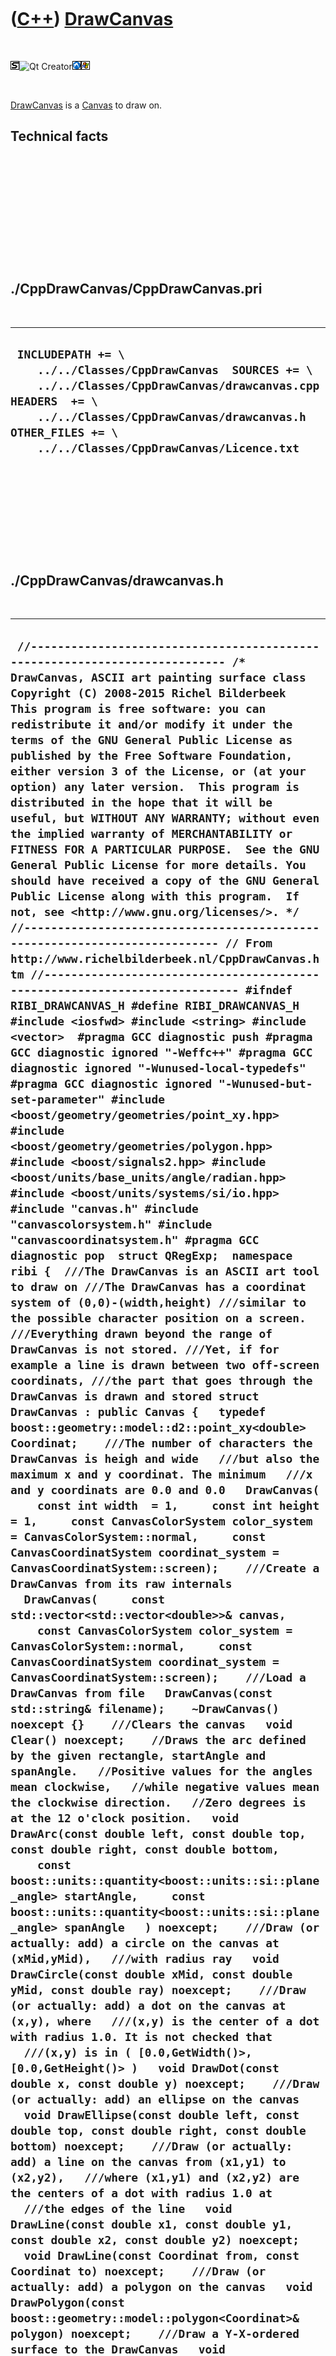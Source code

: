 



 

 

 

 

 

([C++](Cpp.htm)) [DrawCanvas](CppDrawCanvas.htm)
================================================

 

![STL](PicStl.png)![Qt
Creator](PicQtCreator.png)![Lubuntu](PicLubuntu.png)![Windows](PicWindows.png)

 

[DrawCanvas](CppDrawCanvas.htm) is a [Canvas](CppCanvas.htm) to draw on.

Technical facts
---------------

 

 

 

 

 

 

./CppDrawCanvas/CppDrawCanvas.pri
---------------------------------

 

  --------------------------------------------------------------------------------------------------------------------------------------------------------------------------------------------------------------------------------------------
  ` INCLUDEPATH += \     ../../Classes/CppDrawCanvas  SOURCES += \     ../../Classes/CppDrawCanvas/drawcanvas.cpp  HEADERS  += \     ../../Classes/CppDrawCanvas/drawcanvas.h  OTHER_FILES += \     ../../Classes/CppDrawCanvas/Licence.txt`
  --------------------------------------------------------------------------------------------------------------------------------------------------------------------------------------------------------------------------------------------

 

 

 

 

 

./CppDrawCanvas/drawcanvas.h
----------------------------

 

  ---------------------------------------------------------------------------------------------------------------------------------------------------------------------------------------------------------------------------------------------------------------------------------------------------------------------------------------------------------------------------------------------------------------------------------------------------------------------------------------------------------------------------------------------------------------------------------------------------------------------------------------------------------------------------------------------------------------------------------------------------------------------------------------------------------------------------------------------------------------------------------------------------------------------------------------------------------------------------------------------------------------------------------------------------------------------------------------------------------------------------------------------------------------------------------------------------------------------------------------------------------------------------------------------------------------------------------------------------------------------------------------------------------------------------------------------------------------------------------------------------------------------------------------------------------------------------------------------------------------------------------------------------------------------------------------------------------------------------------------------------------------------------------------------------------------------------------------------------------------------------------------------------------------------------------------------------------------------------------------------------------------------------------------------------------------------------------------------------------------------------------------------------------------------------------------------------------------------------------------------------------------------------------------------------------------------------------------------------------------------------------------------------------------------------------------------------------------------------------------------------------------------------------------------------------------------------------------------------------------------------------------------------------------------------------------------------------------------------------------------------------------------------------------------------------------------------------------------------------------------------------------------------------------------------------------------------------------------------------------------------------------------------------------------------------------------------------------------------------------------------------------------------------------------------------------------------------------------------------------------------------------------------------------------------------------------------------------------------------------------------------------------------------------------------------------------------------------------------------------------------------------------------------------------------------------------------------------------------------------------------------------------------------------------------------------------------------------------------------------------------------------------------------------------------------------------------------------------------------------------------------------------------------------------------------------------------------------------------------------------------------------------------------------------------------------------------------------------------------------------------------------------------------------------------------------------------------------------------------------------------------------------------------------------------------------------------------------------------------------------------------------------------------------------------------------------------------------------------------------------------------------------------------------------------------------------------------------------------------------------------------------------------------------------------------------------------------------------------------------------------------------------------------------------------------------------------------------------------------------------------------------------------------------------------------------------------------------------------------------------------------------------------------------------------------------------------------------------------------------------------------------------------------------------------------------------------------------------------------------------------------------------------------------------------------------------------------------------------------------------------------------------------------------------------------------------------------------------------------------------------------------------------------------------------------------------------------------------------------------------------------------------------------------------------------------------------------------------------------------------------------------------------------------------------------------------------------------------------------------------------------------------------------------------------------------------------------------------------------------------------------------------------------------------------------------------------------------------------------------------------------------------------------------------------------------------------------------------------------------------------------------------------------------------------------------------------------------------------------------------------------------------------------------------------------------------------------------------------------------------------------------------------------------------------------------------------------------------------------------------------------------------------------------------------------------------------------------------------------------------------------------------------------------------------------------------------------------------------------------------------------------------------------------------------------------------------------------------------------------------------------------------------------------------------------------------------------------------------------------------------------------------------------------------------------------------------------------------------------------------------------------------------------------------------------------------------------------------------------------------------------------------------------------------------------------------------------------------------------------------------------------------------------------------------------------------------------------------------------------------------------------------------------------------------------------------------------------------------------------------------------------------------------------------------------------------------------------------------------------------------------------------------------------------------------------------------------------------------------------------------------------------------------------------------------------------------------------------------------------------------------------------------------------------------------------------------------------------------------------------------------------------------------------------------------------------------------------------------------------------------------------------------------------------------------------------------------------------------------------------------------------------------------------------------------------------------------------------------------------------------------------------------------------------------------------------------------------------------------------------------------------------------------------------------------------------------------------------------------------------------------------------------------------------------------------------------------------------------------------------------------------------------------------------------------------------------------------------------------------------------------------------------------------------------------------------------------------------------------------------------------------------------------------------------------------------------------------------------------------------------------------------------------------------------------------------------------------------------------------------------------------------------------------------------------------------------------------------------------------------------------------------------------------------------------------------------------------------------------------------------------------------------------------------------------------------------------------------------------------------------------------------------------------------------------------------------------------------------------------------
  ` //--------------------------------------------------------------------------- /* DrawCanvas, ASCII art painting surface class Copyright (C) 2008-2015 Richel Bilderbeek  This program is free software: you can redistribute it and/or modify it under the terms of the GNU General Public License as published by the Free Software Foundation, either version 3 of the License, or (at your option) any later version.  This program is distributed in the hope that it will be useful, but WITHOUT ANY WARRANTY; without even the implied warranty of MERCHANTABILITY or FITNESS FOR A PARTICULAR PURPOSE.  See the GNU General Public License for more details. You should have received a copy of the GNU General Public License along with this program.  If not, see <http://www.gnu.org/licenses/>. */ //--------------------------------------------------------------------------- // From http://www.richelbilderbeek.nl/CppDrawCanvas.htm //--------------------------------------------------------------------------- #ifndef RIBI_DRAWCANVAS_H #define RIBI_DRAWCANVAS_H  #include <iosfwd> #include <string> #include <vector>  #pragma GCC diagnostic push #pragma GCC diagnostic ignored "-Weffc++" #pragma GCC diagnostic ignored "-Wunused-local-typedefs" #pragma GCC diagnostic ignored "-Wunused-but-set-parameter" #include <boost/geometry/geometries/point_xy.hpp> #include <boost/geometry/geometries/polygon.hpp> #include <boost/signals2.hpp> #include <boost/units/base_units/angle/radian.hpp> #include <boost/units/systems/si/io.hpp> #include "canvas.h" #include "canvascolorsystem.h" #include "canvascoordinatsystem.h" #pragma GCC diagnostic pop  struct QRegExp;  namespace ribi {  ///The DrawCanvas is an ASCII art tool to draw on ///The DrawCanvas has a coordinat system of (0,0)-(width,height) ///similar to the possible character position on a screen. ///Everything drawn beyond the range of DrawCanvas is not stored. ///Yet, if for example a line is drawn between two off-screen coordinats, ///the part that goes through the DrawCanvas is drawn and stored struct DrawCanvas : public Canvas {   typedef boost::geometry::model::d2::point_xy<double> Coordinat;    ///The number of characters the DrawCanvas is heigh and wide   ///but also the maximum x and y coordinat. The minimum   ///x and y coordinats are 0.0 and 0.0   DrawCanvas(     const int width  = 1,     const int height = 1,     const CanvasColorSystem color_system = CanvasColorSystem::normal,     const CanvasCoordinatSystem coordinat_system = CanvasCoordinatSystem::screen);    ///Create a DrawCanvas from its raw internals   DrawCanvas(     const std::vector<std::vector<double>>& canvas,     const CanvasColorSystem color_system = CanvasColorSystem::normal,     const CanvasCoordinatSystem coordinat_system = CanvasCoordinatSystem::screen);    ///Load a DrawCanvas from file   DrawCanvas(const std::string& filename);    ~DrawCanvas() noexcept {}    ///Clears the canvas   void Clear() noexcept;    //Draws the arc defined by the given rectangle, startAngle and spanAngle.   //Positive values for the angles mean clockwise,   //while negative values mean the clockwise direction.   //Zero degrees is at the 12 o'clock position.   void DrawArc(const double left, const double top, const double right, const double bottom,     const boost::units::quantity<boost::units::si::plane_angle> startAngle,     const boost::units::quantity<boost::units::si::plane_angle> spanAngle   ) noexcept;    ///Draw (or actually: add) a circle on the canvas at (xMid,yMid),   ///with radius ray   void DrawCircle(const double xMid, const double yMid, const double ray) noexcept;    ///Draw (or actually: add) a dot on the canvas at (x,y), where   ///(x,y) is the center of a dot with radius 1.0. It is not checked that   ///(x,y) is in ( [0.0,GetWidth()>, [0.0,GetHeight()> )   void DrawDot(const double x, const double y) noexcept;    ///Draw (or actually: add) an ellipse on the canvas   void DrawEllipse(const double left, const double top, const double right, const double bottom) noexcept;    ///Draw (or actually: add) a line on the canvas from (x1,y1) to (x2,y2),   ///where (x1,y1) and (x2,y2) are the centers of a dot with radius 1.0 at   ///the edges of the line   void DrawLine(const double x1, const double y1, const double x2, const double y2) noexcept;   void DrawLine(const Coordinat from, const Coordinat to) noexcept;    ///Draw (or actually: add) a polygon on the canvas   void DrawPolygon(const boost::geometry::model::polygon<Coordinat>& polygon) noexcept;    ///Draw a Y-X-ordered surface to the DrawCanvas   void DrawSurface(const std::vector<std::vector<double>>& v);    ///Draw (or actually: add) text to the DrawCanvas, where (top,left) is the topleft coordinat   ///of the text. The text will end up as dots drawn for each character its pixel.   ///The DotMatrix font is used, with a spacing of two pixel, as the letters tend to   ///overlap otherwise.   //   //  DrawCanvas::DrawText(1,1,"Hello world") results in:   //   //  M   M          MM     MM                                        MM        M   //  M   M           M      M                                         M        M   //  M   M   MMM     M      M     MMM          M   M   MMM   M MM     M     MM M   //  MMMMM  M   M    M      M    M   M         M   M  M   M  MM  M    M    M  MM   //  M   M  MMMMM    M      M    M   M         M M M  M   M  M        M    M   M   //  M   M  M        M      M    M   M         M M M  M   M  M        M    M   M   //  M   M   MMM    MMM    MMM    MMM           M M    MMM   M       MMM    MMMM   //   void DrawText(const double top, const double left, const std::string& text) noexcept;    ///The color system used:   ///- normal: full/drawn is displayed by M   ///- invert: empty/non-drawn is displayed by M   CanvasColorSystem GetColorSystem() const noexcept { return m_color_system; }    ///The coordinat system used in displayal:   ///- screen: origin is at top-left of the screen   ///- graph: origin is at bottom-left of the screen   CanvasCoordinatSystem GetCoordinatSystem() const noexcept { return m_coordinat_system; }    ///The DrawCanvas its internal data: a 2D y-x-ordered std::vector   ///of doubles, where 0.0 denotes empty/non-drawn   ///and 1.0 denotes full/drawn.   const std::vector<std::vector<double>>& GetGreynesses() const noexcept { return m_canvas; }    ///Obtain the height of the canvas is characters   int GetHeight() const noexcept override { return m_canvas.size(); }    ///Obtain the version of this class   static std::string GetVersion() noexcept;    ///Obtain the version history of this class   static std::vector<std::string> GetVersionHistory() noexcept;    ///Obtain the width of the canvas is characters   int GetWidth() const noexcept override { return (GetHeight()==0 ? 0 : m_canvas[0].size() ); }    ///Save to file   void Save(const std::string& filename) const noexcept;    ///Set the color system used   void SetColorSystem(const CanvasColorSystem color_system) noexcept;    ///Set the coordinat system used   void SetCoordinatSystem(const CanvasCoordinatSystem coordinat_system) noexcept;    std::vector<std::string> ToStrings() const noexcept override;    private:   ///The DrawCanvas its internal data: a 2D y-x-ordered std::vector   ///of doubles, where 0.0 denotes empty/non-drawn   ///and 1.0 denotes full/drawn.   std::vector<std::vector<double>> m_canvas;    ///The color system used:   ///- normal: full/drawn is displayed by M   ///- invert: empty/non-drawn is displayed by M   CanvasColorSystem m_color_system;    ///The coordinat system used in displayal:   ///- screen: origin is at top-left of the screen   ///- graph: origin is at bottom-left of the screen   CanvasCoordinatSystem m_coordinat_system;    ///From http://www.richelbilderbeek.nl/CppGetRegexMatches.htm   //static std::vector<std::string> GetRegexMatches(   //  const std::string& s,   //  const QRegExp& r);    ///Check if a coordinat is in the range of the DrawCanvas   bool IsInRange(const int x, const int y) const;    //Obtains the minimum element of a 2D container   //From http://www.richelbilderbeek.nl/CppMinElement.htm   template <class Container>   static const typename Container::value_type::value_type MinElement(const Container& v);    //Obtains the maximal element of a 2D container   //From http://www.richelbilderbeek.nl/CppMaxElement.htm   template <class Container>   static const typename Container::value_type::value_type MaxElement(const Container& v);    ///Plot a surface on screen   ///if as_screen_coordinat_system is true, the origin is in the top left   ///corner of the screen, else it is in the bottom left of the screen,   ///as is usual in graphs   //From http://www.richelbilderbeek.nl/CppPlotSurface.htm   static void PlotSurface(     std::ostream& os,     const std::vector<std::vector<double>>& v,     const bool use_normal_color_system,     const bool as_screen_coordinat_system);     #ifndef NDEBUG   static void Test() noexcept;   #endif    friend std::ostream& operator<<(std::ostream& os, const DrawCanvas& canvas);   friend bool operator==(const DrawCanvas& lhs, const DrawCanvas& rhs) noexcept;  };  std::ostream& operator<<(std::ostream& os, const DrawCanvas& canvas);  ///Useful for exact comparison bool operator==(const DrawCanvas& lhs, const DrawCanvas& rhs) noexcept; bool operator!=(const DrawCanvas& lhs, const DrawCanvas& rhs) noexcept;  ///Useful for fuzzy comparison, like (1) Save (2) Load (3) Compare original ///with loaded version bool IsAboutEqual(const DrawCanvas& lhs, const DrawCanvas& rhs) noexcept;  } //~namespace ribi  #endif // RIBI_DRAWCANVAS_H`
  ---------------------------------------------------------------------------------------------------------------------------------------------------------------------------------------------------------------------------------------------------------------------------------------------------------------------------------------------------------------------------------------------------------------------------------------------------------------------------------------------------------------------------------------------------------------------------------------------------------------------------------------------------------------------------------------------------------------------------------------------------------------------------------------------------------------------------------------------------------------------------------------------------------------------------------------------------------------------------------------------------------------------------------------------------------------------------------------------------------------------------------------------------------------------------------------------------------------------------------------------------------------------------------------------------------------------------------------------------------------------------------------------------------------------------------------------------------------------------------------------------------------------------------------------------------------------------------------------------------------------------------------------------------------------------------------------------------------------------------------------------------------------------------------------------------------------------------------------------------------------------------------------------------------------------------------------------------------------------------------------------------------------------------------------------------------------------------------------------------------------------------------------------------------------------------------------------------------------------------------------------------------------------------------------------------------------------------------------------------------------------------------------------------------------------------------------------------------------------------------------------------------------------------------------------------------------------------------------------------------------------------------------------------------------------------------------------------------------------------------------------------------------------------------------------------------------------------------------------------------------------------------------------------------------------------------------------------------------------------------------------------------------------------------------------------------------------------------------------------------------------------------------------------------------------------------------------------------------------------------------------------------------------------------------------------------------------------------------------------------------------------------------------------------------------------------------------------------------------------------------------------------------------------------------------------------------------------------------------------------------------------------------------------------------------------------------------------------------------------------------------------------------------------------------------------------------------------------------------------------------------------------------------------------------------------------------------------------------------------------------------------------------------------------------------------------------------------------------------------------------------------------------------------------------------------------------------------------------------------------------------------------------------------------------------------------------------------------------------------------------------------------------------------------------------------------------------------------------------------------------------------------------------------------------------------------------------------------------------------------------------------------------------------------------------------------------------------------------------------------------------------------------------------------------------------------------------------------------------------------------------------------------------------------------------------------------------------------------------------------------------------------------------------------------------------------------------------------------------------------------------------------------------------------------------------------------------------------------------------------------------------------------------------------------------------------------------------------------------------------------------------------------------------------------------------------------------------------------------------------------------------------------------------------------------------------------------------------------------------------------------------------------------------------------------------------------------------------------------------------------------------------------------------------------------------------------------------------------------------------------------------------------------------------------------------------------------------------------------------------------------------------------------------------------------------------------------------------------------------------------------------------------------------------------------------------------------------------------------------------------------------------------------------------------------------------------------------------------------------------------------------------------------------------------------------------------------------------------------------------------------------------------------------------------------------------------------------------------------------------------------------------------------------------------------------------------------------------------------------------------------------------------------------------------------------------------------------------------------------------------------------------------------------------------------------------------------------------------------------------------------------------------------------------------------------------------------------------------------------------------------------------------------------------------------------------------------------------------------------------------------------------------------------------------------------------------------------------------------------------------------------------------------------------------------------------------------------------------------------------------------------------------------------------------------------------------------------------------------------------------------------------------------------------------------------------------------------------------------------------------------------------------------------------------------------------------------------------------------------------------------------------------------------------------------------------------------------------------------------------------------------------------------------------------------------------------------------------------------------------------------------------------------------------------------------------------------------------------------------------------------------------------------------------------------------------------------------------------------------------------------------------------------------------------------------------------------------------------------------------------------------------------------------------------------------------------------------------------------------------------------------------------------------------------------------------------------------------------------------------------------------------------------------------------------------------------------------------------------------------------------------------------------------------------------------------------------------------------------------------------------------------------------------------------------------------------------------------------------------------------------------------------------------------------------------------------------------------------------------------------------------------------------------------------------------------------------------------------------------------------------------------------------------------------------------------------------------------------------------------------------------------------------------------------------------------------------------------------------------------------------------------------------------------------------------------------------------------------------------------------------------------------------------------------------------------------------------------------------------------------------------------------------------------------------------------------------------------------------------------------

 

 

 

 

 

./CppDrawCanvas/drawcanvas.cpp
------------------------------

 

  -----------------------------------------------------------------------------------------------------------------------------------------------------------------------------------------------------------------------------------------------------------------------------------------------------------------------------------------------------------------------------------------------------------------------------------------------------------------------------------------------------------------------------------------------------------------------------------------------------------------------------------------------------------------------------------------------------------------------------------------------------------------------------------------------------------------------------------------------------------------------------------------------------------------------------------------------------------------------------------------------------------------------------------------------------------------------------------------------------------------------------------------------------------------------------------------------------------------------------------------------------------------------------------------------------------------------------------------------------------------------------------------------------------------------------------------------------------------------------------------------------------------------------------------------------------------------------------------------------------------------------------------------------------------------------------------------------------------------------------------------------------------------------------------------------------------------------------------------------------------------------------------------------------------------------------------------------------------------------------------------------------------------------------------------------------------------------------------------------------------------------------------------------------------------------------------------------------------------------------------------------------------------------------------------------------------------------------------------------------------------------------------------------------------------------------------------------------------------------------------------------------------------------------------------------------------------------------------------------------------------------------------------------------------------------------------------------------------------------------------------------------------------------------------------------------------------------------------------------------------------------------------------------------------------------------------------------------------------------------------------------------------------------------------------------------------------------------------------------------------------------------------------------------------------------------------------------------------------------------------------------------------------------------------------------------------------------------------------------------------------------------------------------------------------------------------------------------------------------------------------------------------------------------------------------------------------------------------------------------------------------------------------------------------------------------------------------------------------------------------------------------------------------------------------------------------------------------------------------------------------------------------------------------------------------------------------------------------------------------------------------------------------------------------------------------------------------------------------------------------------------------------------------------------------------------------------------------------------------------------------------------------------------------------------------------------------------------------------------------------------------------------------------------------------------------------------------------------------------------------------------------------------------------------------------------------------------------------------------------------------------------------------------------------------------------------------------------------------------------------------------------------------------------------------------------------------------------------------------------------------------------------------------------------------------------------------------------------------------------------------------------------------------------------------------------------------------------------------------------------------------------------------------------------------------------------------------------------------------------------------------------------------------------------------------------------------------------------------------------------------------------------------------------------------------------------------------------------------------------------------------------------------------------------------------------------------------------------------------------------------------------------------------------------------------------------------------------------------------------------------------------------------------------------------------------------------------------------------------------------------------------------------------------------------------------------------------------------------------------------------------------------------------------------------------------------------------------------------------------------------------------------------------------------------------------------------------------------------------------------------------------------------------------------------------------------------------------------------------------------------------------------------------------------------------------------------------------------------------------------------------------------------------------------------------------------------------------------------------------------------------------------------------------------------------------------------------------------------------------------------------------------------------------------------------------------------------------------------------------------------------------------------------------------------------------------------------------------------------------------------------------------------------------------------------------------------------------------------------------------------------------------------------------------------------------------------------------------------------------------------------------------------------------------------------------------------------------------------------------------------------------------------------------------------------------------------------------------------------------------------------------------------------------------------------------------------------------------------------------------------------------------------------------------------------------------------------------------------------------------------------------------------------------------------------------------------------------------------------------------------------------------------------------------------------------------------------------------------------------------------------------------------------------------------------------------------------------------------------------------------------------------------------------------------------------------------------------------------------------------------------------------------------------------------------------------------------------------------------------------------------------------------------------------------------------------------------------------------------------------------------------------------------------------------------------------------------------------------------------------------------------------------------------------------------------------------------------------------------------------------------------------------------------------------------------------------------------------------------------------------------------------------------------------------------------------------------------------------------------------------------------------------------------------------------------------------------------------------------------------------------------------------------------------------------------------------------------------------------------------------------------------------------------------------------------------------------------------------------------------------------------------------------------------------------------------------------------------------------------------------------------------------------------------------------------------------------------------------------------------------------------------------------------------------------------------------------------------------------------------------------------------------------------------------------------------------------------------------------------------------------------------------------------------------------------------------------------------------------------------------------------------------------------------------------------------------------------------------------------------------------------------------------------------------------------------------------------------------------------------------------------------------------------------------------------------------------------------------------------------------------------------------------------------------------------------------------------------------------------------------------------------------------------------------------------------------------------------------------------------------------------------------------------------------------------------------------------------------------------------------------------------------------------------------------------------------------------------------------------------------------------------------------------------------------------------------------------------------------------------------------------------------------------------------------------------------------------------------------------------------------------------------------------------------------------------------------------------------------------------------------------------------------------------------------------------------------------------------------------------------------------------------------------------------------------------------------------------------------------------------------------------------------------------------------------------------------------------------------------------------------------------------------------------------------------------------------------------------------------------------------------------------------------------------------------------------------------------------------------------------------------------------------------------------------------------------------------------------------------------------------------------------------------------------------------------------------------------------------------------------------------------------------------------------------------------------------------------------------------------------------------------------------------------------------------------------------------------------------------------------------------------------------------------------------------------------------------------------------------------------------------------------------------------------------------------------------------------------------------------------------------------------------------------------------------------------------------------------------------------------------------------------------------------------------------------------------------------------------------------------------------------------------------------------------------------------------------------------------------------------------------------------------------------------------------------------------------------------------------------------------------------------------------------------------------------------------------------------------------------------------------------------------------------------------------------------------------------------------------------------------------------------------------------------------------------------------------------------------------------------------------------------------------------------------------------------------------------------------------------------------------------------------------------------------------------------------------------------------------------------------------------------------------------------------------------------------------------------------------------------------------------------------------------------------------------------------------------------------------------------------------------------------------------------------------------------------------------------------------------------------------------------------------------------------------------------------------------------------------------------------------------------------------------------------------------------------------------------------------------------------------------------------------------------------------------------------------------------------------------------------------------------------------------------------------------------------------------------------------------------------------------------------------------------------------------------------------------------------------------------------------------------------------------------------------------------------------------------------------------------------------------------------------------------------------------------------------------------------------------------------------------------------------------------------------------------------------------------------------------------------------------------------------------------------------------------------------------------------------------------------------------------------------------------------------------------------------------------------------------------------------------------------------------------------------------------------------------------------------------------------------------------------------------------------------------------------------------------------------------------------------------------------------------------------------------------------------------------------------------------------------------------------------------------------------------------------------------------------------------------------------------------------------------------------------------------------------------------------------------------------------------------------------------------------------------------------------------------------------------------------------------------------------------------------------------------------------------------------------------------------------------------------------------------------------------------------------------------------------------------------------------------------------------------------------------------------------------------------------------------------------------------------------------------------------------------------------------------------------------------------------------------------------------------------------------------------------------------------------------------------------------------------------------------------------------------------------------------------------------------------------------------------------------------------------------------------------------------------------------------------------------------------------------------------------------------------------------------------------------------------------------------------------------------------------------------------------------------------------------------------------------------------------------------------------------------------------------------------------------------------------------------------------------------------------------------------------------------------------------------------------------------------------------------------------------------------------------------------------------------------------------------------------------------------------------------------------------------------------------------------------------------------------------------------------------------------------------------------------------------------------------------------------------------------------------------------------------------------------------------------------------------------------------------------------------------------------------------------------------------------------------------------------------------------------------------------------------------------------------------------------------------------------------------------------------------------------------------------------------------------------------------------------------------------------------------------------------------------------------------------------------------------------------------------------------------------------------------------------------------------------------------------------------------------------------------------------------------------------------------------------------------------------------------------------------------------------------------------------------------------------------------------------------------------------------------------------------------------------------------------------------------------------------------------------------------------------------------------------------------------------------------------------------------------------------------------------------------------------------------------------------------------------------------------------------------------------------------------------------------------------------------------------------------------------------------------------------------------------------------------------------------------------------------------------------------------------------------------------------------------------------------------------------------------------------------------------------------------------------------------------------------------------------------------------------------------------------------------------------------------------------------------------------------------------------------------------------------------------------------------------------------------------------------------------------------------------------------------------------------------------------------------------------------------------------------------------------------------------------------------------------------------------------------------------------------------------------------------------------------------------------------------------------------------------------------------------------------------------------------------------------------------------------------------------------------------------------------------------------------------------------------------------------------------------------------------------------------------------------------------------------------------------------------------------------------------------------------------------------------------------------------------------------------------------------------------------------------------------------------------------------------------------------------------------------------------------------------------------------------------------------------------------------------------------------------------------------------------------------------------------------------------------------------------------------------------------------------------------------------------------------------------------------------------------------------------------------------------------------------------------------------------------------------------------------------------------------------------------------------------------------------------------------------------------------------------------------------------------------------------------------------------------------------------------------------------------------------------------------------------------------------------------------------------------------------------------------------------------------------------------------------------------------------------------------------------------------------------------------------------------------------------------------------------------------------------------------------------------------------------------------------------------------------------------------------------------------------------------------------------------------------------------------------------------------------------------------------------------------------------------------------------------------------------------------------------------------------------------------------------------------------------------------------------------------------------------------------------------------------------------------------------------------------------------------------------------------------------------------------------------------------------------------------------------------------------------------------------------------------------------------------------------------------------------------------------------------------------------------------------------------------------------------------------------------------------------------------------------------------------------------------------------------------------------------------------------------------------------------------------------------------------------------------------------------------------------------------------------------------------------------------------------------------------------------------------------------------------------------------------------------------------------------------------------------------------------------------------------------------------------------------------------------------------------------------------------------------------------------------------------------------------------------------------------------------------------------------------------------------------------------------------------------------------------------------------------------------------------------------------------------------------------------------------------------------------------------------------------------------------------------------------------------------------------------------------------------------------------------------------------------------------------------------------------------------------------------------------------------------------------------------------------------------------------------------------------------------------------------------------------------------------------------------------------------------------------------------------------------------------------------------------------------------------------------------------------------------------------------------------------------------------------------------------------------------------------------------------------------------------------------------------------------------------------------------------------------------------------------------------------------------------------------------------------------------
  ` //--------------------------------------------------------------------------- /* DrawCanvas, ASCII art painting surface class Copyright (C) 2008-2015 Richel Bilderbeek  This program is free software: you can redistribute it and/or modify it under the terms of the GNU General Public License as published by the Free Software Foundation, either version 3 of the License, or (at your option) any later version.  This program is distributed in the hope that it will be useful, but WITHOUT ANY WARRANTY; without even the implied warranty of MERCHANTABILITY or FITNESS FOR A PARTICULAR PURPOSE.  See the GNU General Public License for more details. You should have received a copy of the GNU General Public License along with this program.  If not, see <http://www.gnu.org/licenses/>. */ //--------------------------------------------------------------------------- // From http://www.richelbilderbeek.nl/CppDrawCanvas.htm //--------------------------------------------------------------------------- #pragma GCC diagnostic push #pragma GCC diagnostic ignored "-Weffc++" #pragma GCC diagnostic ignored "-Wunused-local-typedefs" #pragma GCC diagnostic ignored "-Wunused-but-set-parameter" #include "drawcanvas.h"  #include <algorithm> #include <cassert> #include <cmath> #include <fstream> #include <functional> #include <iostream> #include <iterator>  #include <boost/algorithm/string/split.hpp> #include <boost/geometry.hpp> #include <boost/math/constants/constants.hpp>  #include <QString>  #include "canvascolorsystems.h" #include "canvascoordinatsystems.h" #include "container.h" #include "dotmatrixstring.h" #include "fileio.h" #include "geometry.h" #include "ribi_regex.h" #include "testtimer.h" #include "trace.h" #include "xml.h"  #pragma GCC diagnostic pop  ribi::DrawCanvas::DrawCanvas(   const int width,   const int height,   const CanvasColorSystem color_system,   const CanvasCoordinatSystem coordinat_system)   :     m_canvas(std::vector<std::vector<double>>(height,std::vector<double>(width,0.0))),     m_color_system(color_system),     m_coordinat_system(coordinat_system) {   #ifndef NDEBUG   Test();   #endif   assert(width  > 0);   assert(height > 0); }  ribi::DrawCanvas::DrawCanvas(   const std::vector<std::vector<double>>& canvas,   const CanvasColorSystem color_system,   const CanvasCoordinatSystem coordinat_system)   : m_canvas(canvas),     m_color_system(color_system),     m_coordinat_system(coordinat_system) {   #ifndef NDEBUG   Test();   #endif   assert(!canvas.empty());   assert(!canvas[0].empty()); }  ribi::DrawCanvas::DrawCanvas(const std::string& filename)   : m_canvas{},     m_color_system{},     m_coordinat_system{} {   assert(fileio::FileIo().IsRegularFile(filename));   std::string s;   {     std::ifstream f(filename.c_str());     f >> s;   }   assert(s.size() >= 17);   assert(s.substr(0,8) == "<canvas>");   assert(s.substr(s.size() - 9,9) == "</canvas>");   {     const std::vector<std::string> v { Regex().GetRegexMatches(s,"(<color_system>.*</color_system>)") };     assert(v.size() == 1);     m_color_system = CanvasColorSystems().ToType(ribi::xml::StripXmlTag(v[0]));   }    {     const std::vector<std::string> v { Regex().GetRegexMatches(s,"(<coordinat_system>.*</coordinat_system>)") };     assert(v.size() == 1);     m_coordinat_system = CanvasCoordinatSystems().ToType(ribi::xml::StripXmlTag(v[0]));   }   int n_cols = -1;   {     const std::vector<std::string> v { Regex().GetRegexMatches(s,"(<n_cols>.*</n_cols>)") };     assert(v.size() == 1);     //assert(CanCast<int>(ribi::xml::StripXmlTag(v[0])));     n_cols = boost::lexical_cast<int>(ribi::xml::StripXmlTag(v[0]));   }    m_canvas.push_back( {} );   {     const std::vector<std::string> v { Regex().GetRegexMatches(s,"(<data>.*</data>)") };     assert(v.size() == 1 && "(<data>.*</data>) must be present exactly once");     const std::pair<std::string,std::vector<std::string>> lines { xml::XmlToVector(v[0]) };     assert(lines.first == "data");     const std::vector<std::string>& data { lines.second };     int i = 0;     for (const std::string& s: data)     {       const double d = boost::lexical_cast<double>(s);        m_canvas.back().push_back(d);       ++i;       if (i == n_cols)       {         m_canvas.push_back( {} );         i = 0;       }     }   }   assert(m_canvas.back().empty());   m_canvas.pop_back(); }  void ribi::DrawCanvas::Clear() noexcept {   for (auto& row: m_canvas)   {     for (auto& cell:row)     {       cell = 0.0;     }   }    #ifndef NDEBUG   for (const auto& row: m_canvas)   {     assert(std::accumulate(row.begin(),row.end(),0.0) == 0.0);   }   #endif   m_signal_changed(this); }  void ribi::DrawCanvas::DrawArc(   const double left, const double top, const double right, const double bottom,     const boost::units::quantity<boost::units::si::plane_angle> startAngle,     const boost::units::quantity<boost::units::si::plane_angle> spanAngle) noexcept {   assert(left < right);   assert(top < bottom);   const double midx = (left + right) / 2.0;   const double midy = (top + bottom) / 2.0;   const double pi = boost::math::constants::pi<double>();   const double ray_horizontal = (right  - left) / 2.0;   const double ray_vertical   = (bottom - top ) / 2.0;   const double average_ray    = (ray_horizontal + ray_vertical) / 2.0;   const double arclength = average_ray * pi * 2.0 * (spanAngle.value() / (2.0 * pi));   const int n_steps = std::abs(static_cast<int>(arclength + 0.5));   if (n_steps == 0) return;   assert(n_steps > 0);   double angle { startAngle.value() };   const double dAngle = spanAngle.value() / static_cast<double>(n_steps);   for (int i=0; i!=n_steps; ++i)   {     double x = midx + (std::sin(angle) * ray_horizontal);     double y = midy - (std::cos(angle) * ray_vertical);     DrawDot(x,y);     angle += dAngle;   }   m_signal_changed(this); }  void ribi::DrawCanvas::DrawCircle(const double xMid, const double yMid, const double ray) noexcept {   const double pi = boost::math::constants::pi<double>();   const double circumference = ray * pi * 2.0;   const int n_steps = static_cast<int>(circumference + 0.5);   if (n_steps == 0) return;   assert(n_steps > 0);   const double dAngle = 2.0 * pi / static_cast<double>(n_steps);   double angle = 0.0;   for (int i=0; i!=n_steps; ++i)   {     double x = xMid + (std::sin(angle) * ray);     double y = yMid - (std::cos(angle) * ray);     DrawDot(x,y);     angle += dAngle;   }   m_signal_changed(this); }  void ribi::DrawCanvas::DrawDot(const double x, const double y) noexcept {   //Assume a dot has dimensions 1.0 x 1.0   //and x and y are exactly in the middle of this dot   const double xBegin = x - 0.5;   const double yBegin = y - 0.5;   const double fracLeft = std::ceil(xBegin) - xBegin;   const double fracTop  = std::ceil(yBegin) - yBegin;   const int indexLeft = std::floor(xBegin);   const int indexTop  = std::floor(yBegin);   if (IsInRange(indexLeft  ,indexTop  ))     m_canvas[indexTop  ][indexLeft  ] += (fracLeft * fracTop);   if (IsInRange(indexLeft+1,indexTop  ))     m_canvas[indexTop  ][indexLeft+1] += ((1.0-fracLeft) * fracTop);   if (IsInRange(indexLeft  ,indexTop+1))     m_canvas[indexTop+1][indexLeft  ] += (fracLeft * (1.0-fracTop));   if (IsInRange(indexLeft+1,indexTop+1))     m_canvas[indexTop+1][indexLeft+1] += ((1.0-fracLeft) * (1.0-fracTop));   m_signal_changed(this); }  void ribi::DrawCanvas::DrawEllipse(const double left, const double top, const double right, const double bottom) noexcept {   assert(left < right);   assert(top < bottom);   const double midx = (left + right) / 2.0;   const double midy = (top + bottom) / 2.0;   assert(midx > 0.0);   const double pi = boost::math::constants::pi<double>();   const double ray_horizontal = (right  - left) / 2.0;   const double ray_vertical   = (bottom - top ) / 2.0;   assert(ray_horizontal > 0.0);   assert(ray_vertical > 0.0);   const double average_ray    = (ray_horizontal + ray_vertical) / 2.0;   assert(average_ray > 0.0);   const double circumference = average_ray * pi * 2.0;   const int n_steps = static_cast<int>(circumference + 0.5);   assert(n_steps > 0);   const double d_angle = 2.0 * pi / static_cast<double>(n_steps);   assert(d_angle > 0.0);   double angle = 0.0;   for (int i=0; i!=n_steps; ++i)   {     const double x = midx + (std::sin(angle) * ray_horizontal);     const double y = midy - (std::cos(angle) * ray_vertical);     DrawDot(x,y);     angle += d_angle;   }   m_signal_changed(this); }  void ribi::DrawCanvas::DrawSurface(const std::vector<std::vector<double>>& v) {   if (m_canvas != v)   {     m_canvas = v;     m_signal_changed(this);   } }  void ribi::DrawCanvas::DrawLine(const double x1, const double y1, const double x2, const double y2) noexcept {    const double dx = x2 - x1;   const double dy = y2 - y1;   const double dist = Geometry().GetDistance(dx,dy);   const double step_x = dx / dist;   const double step_y = dy / dist;   const int n_steps = static_cast<int>(dist + 0.5);   double x = x1;   double y = y1;   for (int i=0; i!=n_steps; ++i)   {     DrawDot(x,y);     x+=step_x;     y+=step_y;   }   m_signal_changed(this); }  void ribi::DrawCanvas::DrawLine(   const ribi::DrawCanvas::Coordinat from,   const ribi::DrawCanvas::Coordinat to ) noexcept {   DrawLine(from.x(),from.y(),to.x(),to.y()); }  void ribi::DrawCanvas::DrawPolygon(   const boost::geometry::model::polygon<ribi::DrawCanvas::Coordinat>& polygon ) noexcept {   const std::vector<Coordinat> points = polygon.outer();   const int n = static_cast<int>(points.size());   for (int i=0; i!=n; ++i)   {     DrawLine(points[i],points[ (i + 1) % n]);   } }  void ribi::DrawCanvas::DrawText(const double top, const double left, const std::string& text) noexcept {   const int spacing = 2;   const boost::shared_ptr<const ribi::DotMatrixString> m {     new ribi::DotMatrixString(text,spacing)   };   const int width  = m->GetMatrixWidth();   const int height = m->GetMatrixHeight();   for (int y=0; y!=height; ++y)   {     for (int x=0; x!=width; ++x)     {       if (m->GetMatrix(x,y))       {         DrawDot(           left + static_cast<double>(x) + 0.5,           top  + static_cast<double>(y) + 0.5         );       }     }   } }  std::string ribi::DrawCanvas::GetVersion() noexcept {   return "3.1"; }  std::vector<std::string> ribi::DrawCanvas::GetVersionHistory() noexcept {   return {     "2008-xx-xx: version 1.0: initial C++ Builder version, initially called Canvas",     "2013-08-21: version 2.0: port to C++11 under Qt Creator",     "2013-08-22: version 2.1: allow two color and coordinat systems"     "2014-01-07: version 2.2: added the DrawText member function",     "2014-01-10: version 3.0: renamed to DrawCanvas, inherits from new class called Canvas",     "2014-05-10: version 3.1: allow to draw a Boost.Geometry polygon, increase support for Boost.Geometry"   }; }  bool ribi::DrawCanvas::IsInRange(const int x, const int y) const {   if (   x < 0       || y < 0       || y >= static_cast<int>(m_canvas.size())       || x >= static_cast<int>(m_canvas[y].size())      )     return false;   return true; }  void ribi::DrawCanvas::PlotSurface(   std::ostream& os,   const std::vector<std::vector<double>>& v,   const bool use_normal_color_system,   const bool as_screen_coordinat_system) {   assert(v.empty() == false && "Surface must have a size");   assert(v[0].size() > 0 && "Surface must have a two-dimensional size");    //Obtain the ASCII art gradient and its size   static const std::vector<char> asciiArtGradient = GetAsciiArtGradient();   static const int nAsciiArtGradientChars = asciiArtGradient.size();    //Minimum and maximum are not given, so these need to be calculated   const double minVal = MinElement(v);   double maxVal = MaxElement(v);   if (minVal == maxVal)   {     maxVal = minVal == 0.0 ? 1.0 : minVal * 2.0;   }    //Draw the pixels    const auto row_function(     [](const std::vector<double>& row,       std::ostream& os,       const double minVal,       const double maxVal,       const bool use_normal_color_system)     {       //Iterate through each row's columns       const std::vector<double>::const_iterator colEnd = row.end();       for (std::vector<double>::const_iterator col = row.begin();         col != colEnd;         ++col)       {         //Scale the found grey value to an ASCII art character         assert(maxVal != minVal);         assert(maxVal - minVal != 0.0);         assert(maxVal > minVal);         const double greyValueDouble = ( (*col) - minVal) / (maxVal - minVal);         assert(greyValueDouble >= 0.0 && greyValueDouble <= 1.0);         const int greyValueInt           = (use_normal_color_system           ? greyValueDouble           : 1.0 - greyValueDouble           ) * nAsciiArtGradientChars;         const int greyValue           = ( greyValueInt < 0           ? 0 : (greyValueInt > nAsciiArtGradientChars - 1             ? nAsciiArtGradientChars - 1: greyValueInt) );         assert(greyValue >= 0 && greyValue < nAsciiArtGradientChars);         os << asciiArtGradient[greyValue];       }       os << std::endl;      }   );    //Iterator through all rows   if (as_screen_coordinat_system)   {     for (const auto& row: v)     {       row_function(row,os,minVal,maxVal,use_normal_color_system);     }   }   else   {     const auto rowEnd = v.rend();     for (auto row = v.rbegin(); row != rowEnd; ++row)     {       row_function(*row,os,minVal,maxVal,use_normal_color_system);     }   } }  template <class Container> const typename Container::value_type::value_type ribi::DrawCanvas::MinElement(const Container& v) {   assert(v.empty() == false && "Container must have a size");   //Obtain an initial lowest value   typename Container::value_type::value_type minValue     = *(std::min_element(v[0].begin(),v[0].end()));    //Set the iterators   const typename Container::const_iterator rowEnd = v.end();   typename Container::const_iterator row = v.begin();   ++row; //Move to the next position, as index 0 is already read from    for ( ; row != rowEnd; ++row) //row is already initialized   {     const typename Container::value_type::value_type localMinVal       = *(std::min_element(row->begin(),row->end()));     if (localMinVal < minValue) minValue = localMinVal;   }   return minValue; }  template <class Container> const typename Container::value_type::value_type ribi::DrawCanvas::MaxElement(const Container& v) {   assert(v.empty() == false && "Container must have a size");    //Obtain an initial heighest value   typename Container::value_type::value_type maxValue     = *(std::max_element(v[0].begin(),v[0].end()));    //Set the iterators   const typename Container::const_iterator rowEnd = v.end();   typename Container::const_iterator row = v.begin();   ++row; //Move to the next position, as index 0 is already read from   for ( ; row != rowEnd; ++row) //row is already initialized   {     const typename Container::value_type::value_type localMaxVal       = *(std::max_element(row->begin(),row->end()));     if (localMaxVal > maxValue) maxValue = localMaxVal;   }   return maxValue; }  void ribi::DrawCanvas::Save(const std::string& filename) const noexcept {   std::stringstream s;   {     std::vector<std::string> v;     for (const auto& line: m_canvas)     {       for (const auto& element: line)       {         const std::string t { boost::lexical_cast<std::string>(element) };         v.push_back(t);       }     }     s << xml::VectorToXml("data",v);     s << xml::ToXml("n_cols",GetWidth());     //color system     s << xml::ToXml("color_system",CanvasColorSystems().ToStr(m_color_system));     //coordinat system     s << xml::ToXml("coordinat_system",CanvasCoordinatSystems().ToStr(m_coordinat_system));   }   {     const std::string t = xml::ToXml("canvas",s.str());     std::ofstream f(filename.c_str());     f << t;   }   #ifndef NDEBUG   {     DrawCanvas c(filename);     if (!IsAboutEqual(*this,c))     {       TRACE("ERROR");       TRACE(*this);       TRACE(c);     }     assert(IsAboutEqual(*this,c));   }   #endif }  void ribi::DrawCanvas::SetColorSystem(const CanvasColorSystem colorSystem) noexcept {   if (this->m_color_system != colorSystem)   {     this->m_color_system = colorSystem;     this->m_signal_changed(this);   } }  void ribi::DrawCanvas::SetCoordinatSystem(const CanvasCoordinatSystem coordinatSystem) noexcept {   if (this->m_coordinat_system != coordinatSystem)   {     this->m_coordinat_system = coordinatSystem;     this->m_signal_changed(this);   } }  #ifndef NDEBUG void ribi::DrawCanvas::Test() noexcept {   {     static bool is_tested{false};     if (is_tested) return;     is_tested = true;   }   {     Container();     DotMatrixString("X",1);     CanvasColorSystems();     CanvasCoordinatSystems();     fileio::FileIo();     Geometry();   }   const TestTimer test_timer(__func__,__FILE__,1.0);   //Drawing text   {     const int maxx = 90;     const int maxy = 18;     const boost::shared_ptr<DrawCanvas> canvas(new DrawCanvas(maxx,maxy,CanvasColorSystem::invert));     std::stringstream s_before;     s_before << (*canvas);     const std::string str_before {s_before.str() };     assert(static_cast<int>(str_before.size()) - maxy == maxx * maxy); //-maxy, as newlines are added     assert(std::count(str_before.begin(),str_before.end(),' ') == maxx * maxy); //Only spaces      canvas->DrawText(1,1,"Hello world");      std::stringstream s_after;     s_after << (*canvas);     const std::string str_after {s_after.str() };     assert(std::count(str_after.begin(),str_after.end(),' ') != maxx * maxy); //Line trly drawn   }   //Is a line that starts and ends beyond the canvas drawn?   {     const int maxx = 3;     const int maxy = 4;     const boost::shared_ptr<DrawCanvas> canvas(new DrawCanvas(maxx,maxy,CanvasColorSystem::invert));     std::stringstream s_before;     s_before << (*canvas);     const std::string str_before {s_before.str() };     assert(static_cast<int>(str_before.size()) - maxy == maxx * maxy); //-maxy, as newlines are added     assert(std::count(str_before.begin(),str_before.end(),' ') == maxx * maxy); //Only spaces      canvas->DrawLine(-maxx,-maxy,maxx*2.0,maxy*2.0);      std::stringstream s_after;     s_after << (*canvas);     const std::string str_after {s_after.str() };     assert(std::count(str_after.begin(),str_after.end(),' ') != maxx * maxy); //Line trly drawn   }   //Draw a polygon   {     /*      6 +       |     5 +      -C       |     - |     4 +   --  |       |  -    |     3 + B     |       | |    |     2 + |    |       | |   |     1 + A---D       |     0 +-+-+-+-+-+-+        0 1 2 3 4 5 6     */     const int maxx = 22;     const int maxy = 22;     const boost::shared_ptr<DrawCanvas> canvas(       new DrawCanvas(         maxx,         maxy,         CanvasColorSystem::invert,         CanvasCoordinatSystem::graph       )     );     const std::vector<Coordinat> points {       {  4.0,  4.0}, //A       {  4.0, 12.0}, //B       { 16.0, 20.0}, //C       { 12.0,  4.0}  //D     };     boost::geometry::model::polygon<Coordinat> polygon;     boost::geometry::append(polygon,points);     canvas->DrawPolygon(polygon);     {       std::stringstream s;       s << (*canvas);       assert(!s.str().empty());     }   }   //Draw a smiley is all coordinat- and colorsystem combinations   for (int i=0; i!=4; ++i)   {     const int maxx = 79;     const int maxy = 23;     const boost::shared_ptr<DrawCanvas> canvas(new DrawCanvas(maxx,maxy));     canvas->SetColorSystem(       i % 2       ? CanvasColorSystem::normal       : CanvasColorSystem::invert);     canvas->SetCoordinatSystem(       i / 2       ? CanvasCoordinatSystem::screen       : CanvasCoordinatSystem::graph);      //Determine and calculate dimensions and coordinats of smiley     const double maxxD = static_cast<double>(maxx);     const double maxyD = static_cast<double>(maxy);     const double midX        = 0.50 * maxxD;     const double midY        = 0.50 * maxyD;     const double headRay     = 0.50 * maxyD;     const double eyeLeftX    = 0.50 * maxxD - (0.35 * headRay) ;     const double eyeLeftY    = 0.50 * maxyD - (0.25 * headRay) ;     const double eyeRightX   = 0.50 * maxxD + (0.35 * headRay) ;     const double eyeRightY   = 0.50 * maxyD - (0.25 * headRay) ;     const double eyeRay      = 0.30 * headRay;     const double mouthLeftX  = 0.50 * maxxD - (0.7 * headRay) ;     const double mouthMidX   = 0.50 * maxxD;     const double mouthRightX = 0.50 * maxxD + (0.7 * headRay) ;     const double mouthLeftY  = 0.50 * maxyD + (0.2 * headRay) ;     const double mouthMidY   = 0.50 * maxyD + (0.7 * headRay) ;     const double mouthRightY = 0.50 * maxyD + (0.2 * headRay) ;     //Draw the image on DrawCanvas     canvas->DrawCircle(midX, midY, headRay);     canvas->DrawCircle(eyeLeftX, eyeLeftY, eyeRay);     canvas->DrawDot(eyeLeftX, eyeLeftY);     canvas->DrawCircle(eyeRightX, eyeRightY, eyeRay);     canvas->DrawDot(eyeRightX, eyeRightY);     canvas->DrawLine(mouthLeftX, mouthLeftY, mouthMidX, mouthMidY);     canvas->DrawLine(mouthMidX, mouthMidY, mouthRightX, mouthRightY);     canvas->DrawLine(mouthRightX, mouthRightY, mouthLeftX, mouthLeftY);     {       std::stringstream s;       s << (*canvas);       assert(!s.str().empty());     }     canvas->Clear();     {       canvas->SetColorSystem(CanvasColorSystem::invert); //Background = Black       std::stringstream s;       s << (*canvas);       const std::string t { s.str() };       assert(std::count(t.begin(),t.end(),' ') == canvas->GetWidth() * canvas->GetHeight());      }   }   //Saving and loading   {     const int maxx = 2;     const int maxy = 3;     const boost::shared_ptr<DrawCanvas> canvas(new DrawCanvas(maxx,maxy,CanvasColorSystem::invert));     canvas->DrawLine(-maxx,-maxy,maxx*2.0,maxy*2.0);      const boost::shared_ptr<const DrawCanvas> old_canvas {       new DrawCanvas(canvas->GetGreynesses(),canvas->GetColorSystem(),canvas->GetCoordinatSystem())     };     assert( old_canvas !=  canvas);     assert(*old_canvas == *canvas);      const std::string temp_filename { fileio::FileIo().GetTempFileName() };     canvas->Save(temp_filename);     canvas->Clear();      assert(*old_canvas != *canvas);      const boost::shared_ptr<const DrawCanvas> new_canvas {       new DrawCanvas(temp_filename)     };      assert(*old_canvas == *new_canvas);    } } #endif  std::vector<std::string> ribi::DrawCanvas::ToStrings() const noexcept {   std::stringstream s;   s << (*this);   const auto v = Container().SeperateString(s.str(),'\n');   return v; }  std::ostream& ribi::operator<<(std::ostream& os, const DrawCanvas& canvas) {   ribi::DrawCanvas::PlotSurface(     os,     canvas.m_canvas,     canvas.m_color_system == ribi::CanvasColorSystem::normal,     canvas.m_coordinat_system == ribi::CanvasCoordinatSystem::screen);   return os; }  bool ribi::operator==(const DrawCanvas& lhs, const DrawCanvas& rhs) noexcept {   return lhs.m_canvas == rhs.m_canvas     && lhs.m_color_system == rhs.m_color_system     && lhs.m_coordinat_system == rhs.m_coordinat_system; }  bool ribi::operator!=(const DrawCanvas& lhs, const DrawCanvas& rhs) noexcept {   return !(lhs == rhs); }  bool ribi::IsAboutEqual(const DrawCanvas& lhs, const DrawCanvas& rhs) noexcept {   const bool verbose{false};   if (lhs.GetColorSystem() != rhs.GetColorSystem())   {     if (verbose) { TRACE("Color systems differ"); }     return false;   }   if (lhs.GetCoordinatSystem() != rhs.GetCoordinatSystem())   {     if (verbose) { TRACE("Coordinat systems differ"); }     return false;   }    if (lhs.GetGreynesses().size() != rhs.GetGreynesses().size())   {     if (verbose) { TRACE("Number of rows differ"); }     return false;   }   const std::size_t n_rows = lhs.GetGreynesses().size();   for (std::size_t row=0; row!=n_rows; ++row)   {     const std::vector<double>& v { lhs.GetGreynesses()[row] };     const std::vector<double>& w { rhs.GetGreynesses()[row] };     if (v.size() != w.size())     {       if (verbose) { TRACE("Number of columns differ"); }       return false;     }     const std::size_t n_cols = v.size();     for (std::size_t col=0; col!=n_cols; ++col)     {       const double diff = std::abs(v[col] - w[col]);       if (diff > 0.01)       {         if (verbose) { TRACE("Value differs"); }         return false;       }     }   }   return true; }`
  -----------------------------------------------------------------------------------------------------------------------------------------------------------------------------------------------------------------------------------------------------------------------------------------------------------------------------------------------------------------------------------------------------------------------------------------------------------------------------------------------------------------------------------------------------------------------------------------------------------------------------------------------------------------------------------------------------------------------------------------------------------------------------------------------------------------------------------------------------------------------------------------------------------------------------------------------------------------------------------------------------------------------------------------------------------------------------------------------------------------------------------------------------------------------------------------------------------------------------------------------------------------------------------------------------------------------------------------------------------------------------------------------------------------------------------------------------------------------------------------------------------------------------------------------------------------------------------------------------------------------------------------------------------------------------------------------------------------------------------------------------------------------------------------------------------------------------------------------------------------------------------------------------------------------------------------------------------------------------------------------------------------------------------------------------------------------------------------------------------------------------------------------------------------------------------------------------------------------------------------------------------------------------------------------------------------------------------------------------------------------------------------------------------------------------------------------------------------------------------------------------------------------------------------------------------------------------------------------------------------------------------------------------------------------------------------------------------------------------------------------------------------------------------------------------------------------------------------------------------------------------------------------------------------------------------------------------------------------------------------------------------------------------------------------------------------------------------------------------------------------------------------------------------------------------------------------------------------------------------------------------------------------------------------------------------------------------------------------------------------------------------------------------------------------------------------------------------------------------------------------------------------------------------------------------------------------------------------------------------------------------------------------------------------------------------------------------------------------------------------------------------------------------------------------------------------------------------------------------------------------------------------------------------------------------------------------------------------------------------------------------------------------------------------------------------------------------------------------------------------------------------------------------------------------------------------------------------------------------------------------------------------------------------------------------------------------------------------------------------------------------------------------------------------------------------------------------------------------------------------------------------------------------------------------------------------------------------------------------------------------------------------------------------------------------------------------------------------------------------------------------------------------------------------------------------------------------------------------------------------------------------------------------------------------------------------------------------------------------------------------------------------------------------------------------------------------------------------------------------------------------------------------------------------------------------------------------------------------------------------------------------------------------------------------------------------------------------------------------------------------------------------------------------------------------------------------------------------------------------------------------------------------------------------------------------------------------------------------------------------------------------------------------------------------------------------------------------------------------------------------------------------------------------------------------------------------------------------------------------------------------------------------------------------------------------------------------------------------------------------------------------------------------------------------------------------------------------------------------------------------------------------------------------------------------------------------------------------------------------------------------------------------------------------------------------------------------------------------------------------------------------------------------------------------------------------------------------------------------------------------------------------------------------------------------------------------------------------------------------------------------------------------------------------------------------------------------------------------------------------------------------------------------------------------------------------------------------------------------------------------------------------------------------------------------------------------------------------------------------------------------------------------------------------------------------------------------------------------------------------------------------------------------------------------------------------------------------------------------------------------------------------------------------------------------------------------------------------------------------------------------------------------------------------------------------------------------------------------------------------------------------------------------------------------------------------------------------------------------------------------------------------------------------------------------------------------------------------------------------------------------------------------------------------------------------------------------------------------------------------------------------------------------------------------------------------------------------------------------------------------------------------------------------------------------------------------------------------------------------------------------------------------------------------------------------------------------------------------------------------------------------------------------------------------------------------------------------------------------------------------------------------------------------------------------------------------------------------------------------------------------------------------------------------------------------------------------------------------------------------------------------------------------------------------------------------------------------------------------------------------------------------------------------------------------------------------------------------------------------------------------------------------------------------------------------------------------------------------------------------------------------------------------------------------------------------------------------------------------------------------------------------------------------------------------------------------------------------------------------------------------------------------------------------------------------------------------------------------------------------------------------------------------------------------------------------------------------------------------------------------------------------------------------------------------------------------------------------------------------------------------------------------------------------------------------------------------------------------------------------------------------------------------------------------------------------------------------------------------------------------------------------------------------------------------------------------------------------------------------------------------------------------------------------------------------------------------------------------------------------------------------------------------------------------------------------------------------------------------------------------------------------------------------------------------------------------------------------------------------------------------------------------------------------------------------------------------------------------------------------------------------------------------------------------------------------------------------------------------------------------------------------------------------------------------------------------------------------------------------------------------------------------------------------------------------------------------------------------------------------------------------------------------------------------------------------------------------------------------------------------------------------------------------------------------------------------------------------------------------------------------------------------------------------------------------------------------------------------------------------------------------------------------------------------------------------------------------------------------------------------------------------------------------------------------------------------------------------------------------------------------------------------------------------------------------------------------------------------------------------------------------------------------------------------------------------------------------------------------------------------------------------------------------------------------------------------------------------------------------------------------------------------------------------------------------------------------------------------------------------------------------------------------------------------------------------------------------------------------------------------------------------------------------------------------------------------------------------------------------------------------------------------------------------------------------------------------------------------------------------------------------------------------------------------------------------------------------------------------------------------------------------------------------------------------------------------------------------------------------------------------------------------------------------------------------------------------------------------------------------------------------------------------------------------------------------------------------------------------------------------------------------------------------------------------------------------------------------------------------------------------------------------------------------------------------------------------------------------------------------------------------------------------------------------------------------------------------------------------------------------------------------------------------------------------------------------------------------------------------------------------------------------------------------------------------------------------------------------------------------------------------------------------------------------------------------------------------------------------------------------------------------------------------------------------------------------------------------------------------------------------------------------------------------------------------------------------------------------------------------------------------------------------------------------------------------------------------------------------------------------------------------------------------------------------------------------------------------------------------------------------------------------------------------------------------------------------------------------------------------------------------------------------------------------------------------------------------------------------------------------------------------------------------------------------------------------------------------------------------------------------------------------------------------------------------------------------------------------------------------------------------------------------------------------------------------------------------------------------------------------------------------------------------------------------------------------------------------------------------------------------------------------------------------------------------------------------------------------------------------------------------------------------------------------------------------------------------------------------------------------------------------------------------------------------------------------------------------------------------------------------------------------------------------------------------------------------------------------------------------------------------------------------------------------------------------------------------------------------------------------------------------------------------------------------------------------------------------------------------------------------------------------------------------------------------------------------------------------------------------------------------------------------------------------------------------------------------------------------------------------------------------------------------------------------------------------------------------------------------------------------------------------------------------------------------------------------------------------------------------------------------------------------------------------------------------------------------------------------------------------------------------------------------------------------------------------------------------------------------------------------------------------------------------------------------------------------------------------------------------------------------------------------------------------------------------------------------------------------------------------------------------------------------------------------------------------------------------------------------------------------------------------------------------------------------------------------------------------------------------------------------------------------------------------------------------------------------------------------------------------------------------------------------------------------------------------------------------------------------------------------------------------------------------------------------------------------------------------------------------------------------------------------------------------------------------------------------------------------------------------------------------------------------------------------------------------------------------------------------------------------------------------------------------------------------------------------------------------------------------------------------------------------------------------------------------------------------------------------------------------------------------------------------------------------------------------------------------------------------------------------------------------------------------------------------------------------------------------------------------------------------------------------------------------------------------------------------------------------------------------------------------------------------------------------------------------------------------------------------------------------------------------------------------------------------------------------------------------------------------------------------------------------------------------------------------------------------------------------------------------------------------------------------------------------------------------------------------------------------------------------------------------------------------------------------------------------------------------------------------------------------------------------------------------------------------------------------------------------------------------------------------------------------------------------------------------------------------------------------------------------------------------------------------------------------------------------------------------------------------------------------------------------------------------------------------------------------------------------------------------------------------------------------------------------------------------------------------------------------------------------------------------------------------------------------------------------------------------------------------------------------------------------------------------------------------------------------------------------------------------------------------------------------------------------------------------------------------------------------------------------------------------------------------------------------------------------------------------------------------------------------------------------------------------------------------------------------------------------------------------------------------------------------------------------------------------------------------------------------------------------------------------------------------------------------------------------------------------------------------------------------------------------------------------------------------------------------------------------------------------------------------------------------------------------------------------------------------------------------------------------------------------------------------------------------------------------------------------------------------------------------------------------------------------------------------------------------------------------------------------------------------------------------------------------------------------------------------------------------------------------------------------------------------------------------------------------------------------------------------------------------------------------------------------------------------------------------------------------------------------------------------------------------------------------------------------------------------------------------------------------------------------------------------------------------------------------------------------------------------------------------------------------------------------------------------------------------------------------------------------------------------------------------------------------------------------------------------------------------------------------------------------------------------------------------------------------------------------------------------------------------------------------------------------------------------------------------------------------------------------------------------------------------------------------------------------------------------------------------------------------------------------------------------------------------------------------------------------------------------------------------------------------------------------------------------------------------------------------------------------------------------------------------------------------------------------------------------------------------------------------------------------------------------------------------------------------------------------------------------------------------------------------------------------------------------------------------------------------------------------------------------------------------------------------------------------------------------------------------------------------------------------------------------------------------------------------------------------------------------------------------------------------------------------------------------------------------------------------------------------------------------------------------------------------------------------------------------------------------------------------------------------------------------------------------------------------------------------------------------------------------------------------------------------------------------------------------------------------------------------------------------------------------------------------------------------------------------------------------------------------------------------------------------------------------------------------------------------------------------------------------------------------------------------------------------------------------------------------------------------------------------------------------------------------------------------------------------------------------------------------------------------------------------------------------------------------------------------------------------------------------------------------------------------------------------------------------------------------------------------------------------------------------------------------------------------------------------------------------------------------------------------------------------------------------------------------------------------------------------------------------------------------------------------------------------------------------------------------------------------------------------------------------------------------------------------------------------------------------------------------------------------------------------------------------------------------------------------------------------------------------------------------------------------------------------------------------------------------------------------------------------------------------------------------------------------------------------------------------------------------------------------------------------------------------------------------------------------------------------------------------------------------------------------------------------------

 

 

 

 

 





 

[![Valid XHTML 1.0 Strict](valid-xhtml10.png){width="88"
height="31"}](http://validator.w3.org/check?uri=referer)

This page has been created by the [tool](Tools.htm)
[CodeToHtml](ToolCodeToHtml.htm)
